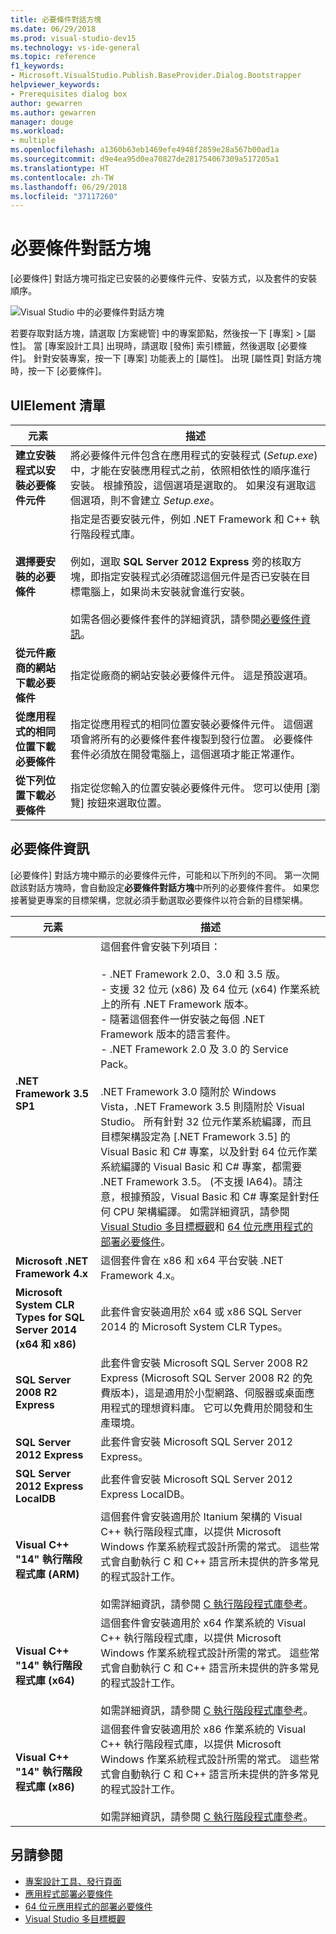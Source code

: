 ```yaml
---
title: 必要條件對話方塊
ms.date: 06/29/2018
ms.prod: visual-studio-dev15
ms.technology: vs-ide-general
ms.topic: reference
f1_keywords:
- Microsoft.VisualStudio.Publish.BaseProvider.Dialog.Bootstrapper
helpviewer_keywords:
- Prerequisites dialog box
author: gewarren
ms.author: gewarren
manager: douge
ms.workload:
- multiple
ms.openlocfilehash: a1360b63eb1469efe4948f2859e28a567b00ad1a
ms.sourcegitcommit: d9e4ea95d0ea70827de281754067309a517205a1
ms.translationtype: HT
ms.contentlocale: zh-TW
ms.lasthandoff: 06/29/2018
ms.locfileid: "37117260"
---
```

# <a name="prerequisites-dialog-box"></a>必要條件對話方塊

[必要條件] 對話方塊可指定已安裝的必要條件元件、安裝方式，以及套件的安裝順序。

![Visual Studio 中的必要條件對話方塊](media/prerequisites-dialog-box.png)

若要存取對話方塊，請選取 [方案總管] 中的專案節點，然後按一下 [專案] > [屬性]。 當 [專案設計工具] 出現時，請選取 [發佈] 索引標籤，然後選取 [必要條件]。 針對安裝專案，按一下 [專案] 功能表上的 [屬性]。 出現 [屬性頁] 對話方塊時，按一下 [必要條件]。

## <a name="uielement-list"></a>UIElement 清單

|元素|描述|
|-------------|-----------------|
|**建立安裝程式以安裝必要條件元件**|將必要條件元件包含在應用程式的安裝程式 (*Setup.exe*) 中，才能在安裝應用程式之前，依照相依性的順序進行安裝。 根據預設，這個選項是選取的。 如果沒有選取這個選項，則不會建立 *Setup.exe*。|
|**選擇要安裝的必要條件**|指定是否要安裝元件，例如 .NET Framework 和 C++ 執行階段程式庫。<br /><br />例如，選取 **SQL Server 2012 Express** 旁的核取方塊，即指定安裝程式必須確認這個元件是否已安裝在目標電腦上，如果尚未安裝就會進行安裝。<br /><br />如需各個必要條件套件的詳細資訊，請參閱[必要條件資訊](#prerequisites-information)。|
|**從元件廠商的網站下載必要條件**|指定從廠商的網站安裝必要條件元件。 這是預設選項。|
|**從應用程式的相同位置下載必要條件**|指定從應用程式的相同位置安裝必要條件元件。 這個選項會將所有的必要條件套件複製到發行位置。 必要條件套件必須放在開發電腦上，這個選項才能正常運作。|
|**從下列位置下載必要條件**|指定從您輸入的位置安裝必要條件元件。 您可以使用 [瀏覽] 按鈕來選取位置。|

## <a name="prerequisites-information"></a>必要條件資訊

[必要條件] 對話方塊中顯示的必要條件元件，可能和以下所列的不同。 第一次開啟該對話方塊時，會自動設定**必要條件對話方塊**中所列的必要條件套件。 如果您接著變更專案的目標架構，您就必須手動選取必要條件以符合新的目標架構。

|元素|描述|
|-------------|-----------------|
|**.NET Framework 3.5 SP1**|這個套件會安裝下列項目：<br /><br /> -   .NET Framework 2.0、3.0 和 3.5 版。<br />-   支援 32 位元 (x86) 及 64 位元 (x64) 作業系統上的所有 .NET Framework 版本。<br />-   隨著這個套件一併安裝之每個 .NET Framework 版本的語言套件。<br />-   .NET Framework 2.0 及 3.0 的 Service Pack。<br /><br /> .NET Framework 3.0 隨附於 Windows Vista，.NET Framework 3.5 則隨附於 Visual Studio。 所有針對 32 位元作業系統編譯，而且目標架構設定為 [.NET Framework 3.5] 的 Visual Basic 和 C# 專案，以及針對 64 位元作業系統編譯的 Visual Basic 和 C# 專案，都需要 .NET Framework 3.5。 (不支援 IA64)。請注意，根據預設，Visual Basic 和 C# 專案是針對任何 CPU 架構編譯。 如需詳細資訊，請參閱 [Visual Studio 多目標概觀](../../ide/visual-studio-multi-targeting-overview.md)和 [64 位元應用程式的部署必要條件](../../deployment/deploying-prerequisites-for-64-bit-applications.md)。|
|**Microsoft .NET Framework 4.x**|這個套件會在 x86 和 x64 平台安裝 .NET Framework 4.x。|
|**Microsoft System CLR Types for SQL Server 2014 (x64 和 x86)**|此套件會安裝適用於 x64 或 x86 SQL Server 2014 的 Microsoft System CLR Types。|
|**SQL Server 2008 R2 Express**|此套件會安裝 Microsoft SQL Server 2008 R2 Express (Microsoft SQL Server 2008 R2 的免費版本)，這是適用於小型網路、伺服器或桌面應用程式的理想資料庫。 它可以免費用於開發和生產環境。|
|**SQL Server 2012 Express**|此套件會安裝 Microsoft SQL Server 2012 Express。|
|**SQL Server 2012 Express LocalDB**|此套件會安裝 Microsoft SQL Server 2012 Express LocalDB。|
|**Visual C++ "14" 執行階段程式庫 (ARM)**|這個套件會安裝適用於 Itanium 架構的 Visual C++ 執行階段程式庫，以提供 Microsoft Windows 作業系統程式設計所需的常式。 這些常式會自動執行 C 和 C++ 語言所未提供的許多常見的程式設計工作。<br /><br /> 如需詳細資訊，請參閱 [C 執行階段程式庫參考](/cpp/c-runtime-library/c-run-time-library-reference)。|
|**Visual C++ "14" 執行階段程式庫 (x64)**|這個套件會安裝適用於 x64 作業系統的 Visual C++ 執行階段程式庫，以提供 Microsoft Windows 作業系統程式設計所需的常式。 這些常式會自動執行 C 和 C++ 語言所未提供的許多常見的程式設計工作。<br /><br /> 如需詳細資訊，請參閱 [C 執行階段程式庫參考](/cpp/c-runtime-library/c-run-time-library-reference)。|
|**Visual C++ "14" 執行階段程式庫 (x86)**|這個套件會安裝適用於 x86 作業系統的 Visual C++ 執行階段程式庫，以提供 Microsoft Windows 作業系統程式設計所需的常式。 這些常式會自動執行 C 和 C++ 語言所未提供的許多常見的程式設計工作。<br /><br /> 如需詳細資訊，請參閱 [C 執行階段程式庫參考](/cpp/c-runtime-library/c-run-time-library-reference)。|

## <a name="see-also"></a>另請參閱

- [專案設計工具、發行頁面](../../ide/reference/publish-page-project-designer.md)
- [應用程式部署必要條件](../../deployment/application-deployment-prerequisites.md)
- [64 位元應用程式的部署必要條件](../../deployment/deploying-prerequisites-for-64-bit-applications.md)
- [Visual Studio 多目標概觀](../../ide/visual-studio-multi-targeting-overview.md)